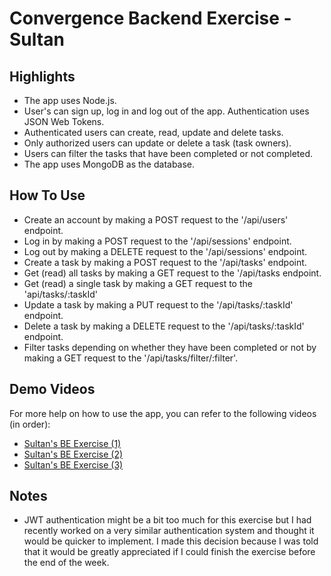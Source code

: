 # Convergence Backend Exercise - Sultan

## Highlights

- The app uses Node.js.
- User's can sign up, log in and log out of the app. Authentication uses JSON Web Tokens.
- Authenticated users can create, read, update and delete tasks.
- Only authorized users can update or delete a task (task owners).
- Users can filter the tasks that have been completed or not completed.
- The app uses MongoDB as the database.

## How To Use

- Create an account by making a POST request to the '/api/users' endpoint.
- Log in by making a POST request to the '/api/sessions' endpoint.
- Log out by making a DELETE request to the '/api/sessions' endpoint.
- Create a task by making a POST request to the '/api/tasks' endpoint.
- Get (read) all tasks by making a GET request to the '/api/tasks endpoint.
- Get (read) a single task by making a GET request to the 'api/tasks/:taskId'
- Update a task by making a PUT request to the '/api/tasks/:taskId' endpoint.
- Delete a task by making a DELETE request to the '/api/tasks/:taskId' endpoint.
- Filter tasks depending on whether they have been completed or not by making a GET request to the '/api/tasks/filter/:filter'.

## Demo Videos

For more help on how to use the app, you can refer to the following videos (in order):

- [Sultan's BE Exercise (1)](https://www.loom.com/share/246e31275f124e3394054e1990c3ff9f)
- [Sultan's BE Exercise (2)](https://www.loom.com/share/d907f1e4963f475bbd43859581042fe8)
- [Sultan's BE Exercise (3)](https://www.loom.com/share/2d0717af448b4e76851ae77d0a0050ee)

## Notes

- JWT authentication might be a bit too much for this exercise but I had recently worked on a very similar authentication system and thought it would be quicker to implement. I made this decision because I was told that it would be greatly appreciated if I could finish the exercise before the end of the week.
